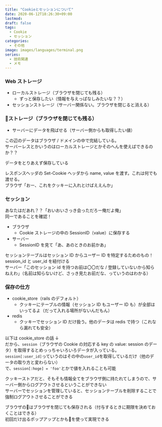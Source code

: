 ```yaml
---
title: "Cookieとセッションについて"
date: 2020-06-12T18:26:30+09:00
lastmod:
draft: false
tags:
  - Cookie
  - セッション
categories:
  - その他
image: images/languages/terminal.png
series:
  - 技術関連
  - メモ
---
```


### Web ストレージ

- ローカルストレージ（ブラウザを閉じても残る）
  - ずっと保存したい（情報を与えっぱなしみたいな？？）
- セッションストレージ（サーバー関係ない。ブラウザを閉じると消える）

### <span class="emojify">:cookie:</span>ストレージ（ブラウザを閉じても残る）

- サーバーにデータを飛ばせる（サーバー側からも取得したい値）

この辺のデータはブラウザ / ドメインの中で完結している。  
サーバーレスとかいうのはローカルストレージとかそのへんを使えばできるのか？？

データをとりあえず保存している

レスポンスヘッダの Set-Cookie ヘッダから name, value を渡す。これは何でも渡せる。  
ブラウザ「おー、これをクッキーに入れとけばええんか」

### セッション

あなたはだあれ？？「おいおいさっき会っただろー俺だよ俺」  
同一であることを確認！

- ブラウザ
  - Cookie ストレージの中の SessionID（value）に保存する
- サーバー
  - SessionID を見て「あ、あのときのお前かあ」

セッションテーブルはセッション ID からユーザー ID を特定するためのもの！session_id と user_id を紐付ける  
サーバー「このセッション id を持つお前は〇〇だな / 登録していないから知らねえわ」（名前は知らないけど、さっき見たお前だな、っていうのはわかる）

### 保存の仕方

- cookie_store（rails のデフォルト）
  - クッキーにテーブルの情報（セッション ID もユーザー ID も）が全部はいってるよ（だって入れる場所がないんだもん）
- redis
  - クッキーでセッション ID だけ扱う。他のデータは redis で持つ（これなら漏れても安全）

以下は cookie_store の話 ↓  
だから、`session`（ブラウザの Cookie の対応する key の value: session のデータ）を取得するとめっっちゃいろいろデータが入っている。  
`session[:user_id]`っていうのはその中の`user_id`を取得しているだけ（他のデータの取り方と変わらない）  
で、`session[:hoge] = 'foo'`とかで値を入れることも可能

クッキーストアだと、そもそも情報全てをブラウザ側に持たれてしまうので、サーバー側からログアウトさせるということができない  
サーバーでセッションを管理していると、セッションテーブルを削除することで強制ログアウトさせることができる

ブラウザの<span class="emojify">:cookie:</span>はブラウザを閉じても保存される（付与するときに期限を決めておくことはできる）  
初回だけ出るポップアップとかも<span class="emojify">:cookie:</span>を使って実現できる
